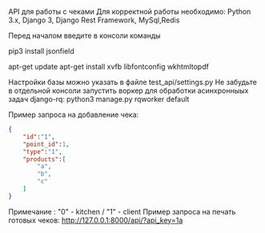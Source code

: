 API для работы с чеками
Для  корректной работы необходимо:
Python 3.x, Django 3, Django Rest Framework, MySql,Redis

Перед началом введите в консоли команды

pip3 install jsonfield

apt-get update
apt-get install xvfb libfontconfig wkhtmltopdf

Настройки базы можно указать в файле test_api/settings.py
Не забудьте в отдельной консоли запустить воркер для обработки асинхронныых задач django-rq:
python3 manage.py rqworker default

Пример запроса на добавление чека:
```json
{
    "id":"1",
    "point_id":1,
    "type":"1",
    "products":[
        "a",
        "b",
        "c"
    ]
}
```
Примечание : "0" - kitchen / "1" - client
Пример запроса на печать готовых чеков:
http://127.0.0.1:8000/api/?api_key=1a